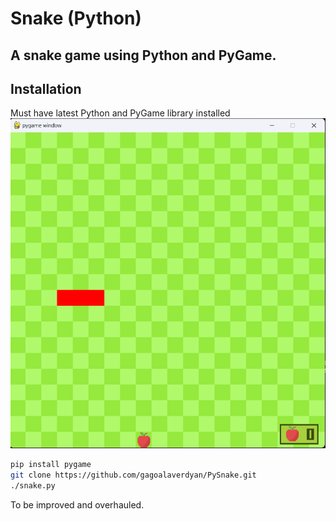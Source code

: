 # Snake (Python)
## A snake game using Python and PyGame.


## Installation

Must have latest Python and PyGame library installed
![alt text](game.png)
```sh
pip install pygame
git clone https://github.com/gagoalaverdyan/PySnake.git
./snake.py
```

To be improved and overhauled.
